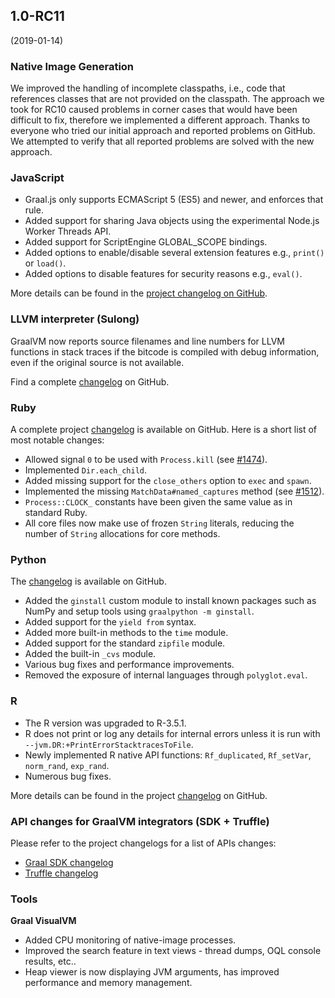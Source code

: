 ## 1.0-RC11
(2019-01-14)

### Native Image Generation

We improved the handling of incomplete classpaths, i.e., code that references classes that are not provided on the classpath. The approach we took for RC10 caused problems in corner cases that would have been difficult to fix, therefore we implemented a different approach. Thanks to everyone who tried our initial approach and reported problems on GitHub. We attempted to verify that all reported problems are solved with the new approach.

### JavaScript

* Graal.js only supports ECMAScript 5 (ES5) and newer, and enforces that rule.
* Added support for sharing Java objects using the experimental Node.js Worker Threads API.
* Added support for ScriptEngine GLOBAL_SCOPE bindings.
* Added options to enable/disable several extension features e.g., `print()` or `load()`.
* Added options to disable features for security reasons e.g., `eval()`.

More details can be found in the [project changelog on GitHub](https://github.com/graalvm/graaljs/blob/master/CHANGELOG.md#version-100-rc11).

### LLVM interpreter (Sulong)

GraalVM now reports source filenames and line numbers for LLVM functions in stack traces if the bitcode is compiled with debug information, even if the original source is not available.

Find a complete [changelog](https://github.com/oracle/graal/blob/master/sulong/CHANGELOG.md#version-100-rc11) on GitHub.

### Ruby

A complete project [changelog](https://github.com/oracle/truffleruby/blob/master/CHANGELOG.md#10-rc-11) is available on GitHub. Here is a short list of most notable changes:

* Allowed signal `0` to be used with `Process.kill` (see [#1474](https://github.com/oracle/truffleruby/issues/1474)).
* Implemented `Dir.each_child`.
* Added missing support for the `close_others` option to `exec` and `spawn`.
* Implemented the missing `MatchData#named_captures` method (see [#1512](https://github.com/oracle/truffleruby/issues/1512)).
* `Process::CLOCK_` constants have been given the same value as in standard Ruby.
* All core files now make use of frozen `String` literals, reducing the number of `String` allocations for core methods.

### Python

The [changelog](https://github.com/graalvm/graalpython/blob/master/CHANGELOG.md#version-100-rc11) is available on GitHub.

* Added the `ginstall` custom module to install known packages such as NumPy and setup tools using `graalpython -m ginstall`.
* Added support for the `yield from` syntax.
* Added more built-in methods to the `time` module.
* Added support for the standard `zipfile` module.
* Added the built-in `_cvs` module.
* Various bug fixes and performance improvements.
* Removed the exposure of internal languages through `polyglot.eval`.

### R

* The R version was upgraded to R-3.5.1.
* R does not print or log any details for internal errors unless it is run with  `--jvm.DR:+PrintErrorStacktracesToFile`.
* Newly implemented R native API functions:  `Rf_duplicated`, `Rf_setVar`, `norm_rand`, `exp_rand`.
* Numerous bug fixes.

More details can be found in the project [changelog](https://github.com/oracle/fastr/blob/master/CHANGELOG.md#10-rc-11) on GitHub.


### API changes for GraalVM integrators (SDK + Truffle)

Please refer to the project changelogs for a list of APIs changes:
- [Graal SDK changelog](https://github.com/oracle/graal/blob/master/sdk/CHANGELOG.md#version-10-rc11)
- [Truffle changelog](https://github.com/oracle/graal/blob/master/truffle/CHANGELOG.md#version-100-rc11)


### Tools

**Graal VisualVM**

* Added CPU monitoring of native-image processes.
* Improved the search feature in text views - thread dumps, OQL console results, etc..
* Heap viewer is now displaying JVM arguments, has improved performance and memory management.
